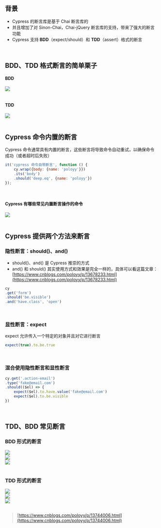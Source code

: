 
## 背景
- Cypress 的断言库是基于 Chai 断言库的
- 并且增加了对 Sinon-Chai，Chai-jQuery 断言库的支持，带来了强大的断言功能
- Cypress 支持 **BDD**（expect/should）和 **TDD**（assert）格式的断言

 

## BDD、TDD 格式断言的简单栗子

#### BDD
![](https://img2020.cnblogs.com/blog/1896874/202009/1896874-20200928113101791-47376361.png)  
 

#### TDD
![](https://img2020.cnblogs.com/blog/1896874/202009/1896874-20200928113105013-1049047113.png)  
 

## Cypress 命令内置的断言
Cypress 命令通常具有内置的断言，这些断言将导致命令自动重试，以确保命令成功（或者超时后失败）

```javascript
it('cypress 命令自带断言', function () {
    cy.wrap({body: {name: 'poloyy'}})
    .its('body')
    .should('deep.eq', {name: 'poloyy'})
});
```
 

#### Cypress 有哪些常见内置断言操作的命令
![](https://img2020.cnblogs.com/blog/1896874/202009/1896874-20200930112336893-2111654388.png)  
 

## Cypress 提供两个方法来断言

### 隐性断言：should()、and()

- should()、and() 是 Cypress 推崇的方式
- and() 和 should() 其实使用方式和效果是完全一样的，具体可以看这篇文章：[https://www.cnblogs.com/poloyy/p/13678233.html](https://www.cnblogs.com/poloyy/p/13678233.html)

```javascript
cy
.get('form')
.should('be.visible')
.and('have.class', 'open')
```
 

### 显性断言：expect
expect 允许传入一个特定的对象并且对它进行断言

```javascript
expect(true).to.be.true
```
 

### 混合使用隐性断言和显性断言

```javascript
cy.get('.action-email')
.type('fake@email.com')
.should(($el) => {
    expect($el).to.have.value('fake@email.com')
    expect($el).to.be.visible
})
```
 

## TDD、BDD 常见断言

### BDD 形式的断言
![](https://img2020.cnblogs.com/blog/1896874/202010/1896874-20201012110540376-670813682.png)  
![](https://img2020.cnblogs.com/blog/1896874/202010/1896874-20201012110549950-1588662590.png)  
![](https://img2020.cnblogs.com/blog/1896874/202010/1896874-20201012110558938-994786699.png)  
 

### TDD 形式的断言
![](https://img2020.cnblogs.com/blog/1896874/202010/1896874-20201012142321310-379075955.png)  
![](https://img2020.cnblogs.com/blog/1896874/202010/1896874-20201012142327399-970646860.png)  
![](https://img2020.cnblogs.com/blog/1896874/202010/1896874-20201012142332992-2049319750.png)  
 
> [https://www.cnblogs.com/poloyy/p/13744006.html](https://www.cnblogs.com/poloyy/p/13744006.html)

